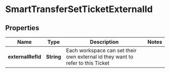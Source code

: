 

# SmartTransferSetTicketExternalId


## Properties

| Name | Type | Description | Notes |
|------------ | ------------- | ------------- | -------------|
|**externalRefId** | **String** | Each workspace can set their own external id they want to refer to this Ticket |  |



